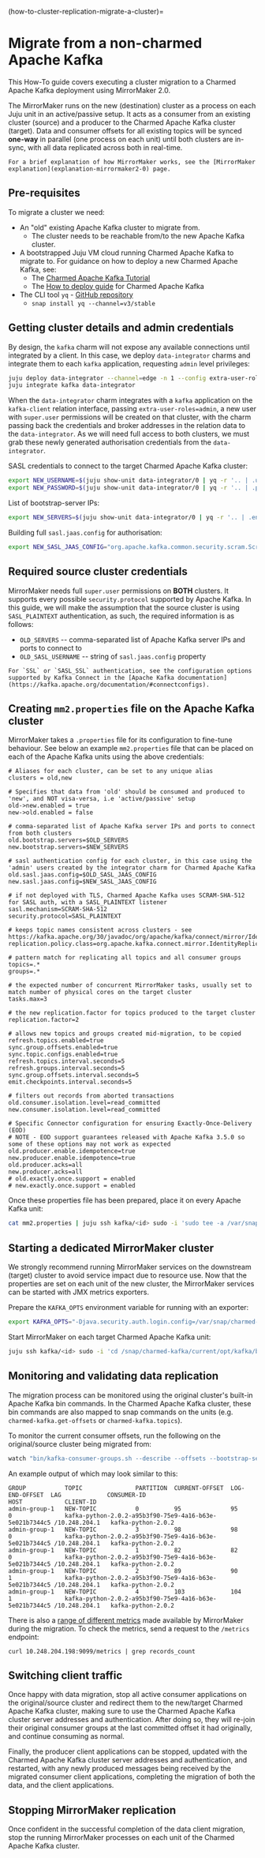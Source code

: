 (how-to-cluster-replication-migrate-a-cluster)=
# Migrate from a non-charmed Apache Kafka

This How-To guide covers executing a cluster migration to a Charmed Apache Kafka deployment using MirrorMaker 2.0.

The MirrorMaker runs on the new (destination) cluster as a process on each Juju unit in an active/passive setup. It acts as a consumer from an existing cluster (source) and a producer to the Charmed Apache Kafka cluster (target). Data and consumer offsets for all existing topics will be synced **one-way** in parallel (one process on each unit) until both clusters are in-sync, with all data replicated across both in real-time.

```{note}
For a brief explanation of how MirrorMaker works, see the [MirrorMaker explanation](explanation-mirrormaker2-0) page.
```

## Pre-requisites

To migrate a cluster we need:

- An "old" existing Apache Kafka cluster to migrate from.
  - The cluster needs to be reachable from/to the new Apache Kafka cluster. 
- A bootstrapped Juju VM cloud running Charmed Apache Kafka to migrate to. For guidance on how to deploy a new Charmed Apache Kafka, see:
  - The [Charmed Apache Kafka Tutorial](tutorial-introduction)
  - The [How to deploy guide](how-to-deploy-deploy-anywhere) for Charmed Apache Kafka
- The CLI tool `yq` - [GitHub repository](https://github.com/mikefarah/yq)
  - `snap install yq --channel=v3/stable`

## Getting cluster details and admin credentials

By design, the `kafka` charm will not expose any available connections until integrated by a client. In this case, we deploy `data-integrator` charms and integrate them to each `kafka` application, requesting `admin` level privileges:

```bash
juju deploy data-integrator --channel=edge -n 1 --config extra-user-roles="admin" --config topic-name="default"
juju integrate kafka data-integrator
```

When the `data-integrator` charm integrates with a `kafka` application on the `kafka-client` relation interface, passing `extra-user-roles=admin`, a new user with `super.user` permissions will be created on that cluster, with the charm passing back the credentials and broker addresses in the relation data to the `data-integrator`.
As we will need full access to both clusters, we must grab these newly generated authorisation credentials from the `data-integrator`.

SASL credentials to connect to the target Charmed Apache Kafka cluster:

```bash
export NEW_USERNAME=$(juju show-unit data-integrator/0 | yq -r '.. | .username? // empty')
export NEW_PASSWORD=$(juju show-unit data-integrator/0 | yq -r '.. | .password? // empty')
```

List of bootstrap-server IPs:

```bash
export NEW_SERVERS=$(juju show-unit data-integrator/0 | yq -r '.. | .endpoints? // empty')
```

Building full `sasl.jaas.config` for authorisation:

```bash
export NEW_SASL_JAAS_CONFIG="org.apache.kafka.common.security.scram.ScramLoginModule required username=\""${NEW_USERNAME}"\" password=\""${NEW_PASSWORD}\"\;
```

## Required source cluster credentials

MirrorMaker needs full `super.user` permissions on **BOTH** clusters. It supports every possible `security.protocol` supported by Apache Kafka. In this guide, we will make the assumption that the source cluster is using `SASL_PLAINTEXT` authentication, as such, the required information is as follows:

- `OLD_SERVERS` -- comma-separated list of Apache Kafka server IPs and ports to connect to
- `OLD_SASL_USERNAME` -- string of `sasl.jaas.config` property

```{note}
For `SSL` or `SASL_SSL` authentication, see the configuration options supported by Kafka Connect in the [Apache Kafka documentation](https://kafka.apache.org/documentation/#connectconfigs).
```

## Creating `mm2.properties` file on the Apache Kafka cluster

MirrorMaker takes a `.properties` file for its configuration to fine-tune behaviour. See below an example `mm2.properties` file that can be placed on each of the Apache Kafka units using the above credentials:

```properties
# Aliases for each cluster, can be set to any unique alias
clusters = old,new

# Specifies that data from 'old' should be consumed and produced to 'new', and NOT visa-versa, i.e 'active/passive' setup
old->new.enabled = true
new->old.enabled = false

# comma-separated list of Apache Kafka server IPs and ports to connect from both clusters
old.bootstrap.servers=$OLD_SERVERS
new.bootstrap.servers=$NEW_SERVERS

# sasl authentication config for each cluster, in this case using the 'admin' users created by the integrator charm for Charmed Apache Kafka
old.sasl.jaas.config=$OLD_SASL_JAAS_CONFIG
new.sasl.jaas.config=$NEW_SASL_JAAS_CONFIG

# if not deployed with TLS, Charmed Apache Kafka uses SCRAM-SHA-512 for SASL auth, with a SASL_PLAINTEXT listener
sasl.mechanism=SCRAM-SHA-512
security.protocol=SASL_PLAINTEXT

# keeps topic names consistent across clusters - see https://kafka.apache.org/30/javadoc/org/apache/kafka/connect/mirror/IdentityReplicationPolicy.html
replication.policy.class=org.apache.kafka.connect.mirror.IdentityReplicationPolicy

# pattern match for replicating all topics and all consumer groups
topics=.*
groups=.*

# the expected number of concurrent MirrorMaker tasks, usually set to match number of physical cores on the target cluster
tasks.max=3

# the new replication.factor for topics produced to the target cluster
replication.factor=2

# allows new topics and groups created mid-migration, to be copied
refresh.topics.enabled=true
sync.group.offsets.enabled=true
sync.topic.configs.enabled=true
refresh.topics.interval.seconds=5
refresh.groups.interval.seconds=5
sync.group.offsets.interval.seconds=5
emit.checkpoints.interval.seconds=5

# filters out records from aborted transactions
old.consumer.isolation.level=read_committed
new.consumer.isolation.level=read_committed

# Specific Connector configuration for ensuring Exactly-Once-Delivery (EOD)
# NOTE - EOD support guarantees released with Apache Kafka 3.5.0 so some of these options may not work as expected
old.producer.enable.idempotence=true
new.producer.enable.idempotence=true
old.producer.acks=all
new.producer.acks=all
# old.exactly.once.support = enabled
# new.exactly.once.support = enabled
```

Once these properties file has been prepared, place it on every Apache Kafka unit:

```bash
cat mm2.properties | juju ssh kafka/<id> sudo -i 'sudo tee -a /var/snap/charmed-kafka/current/etc/kafka/mm2.properties'
```

## Starting a dedicated MirrorMaker cluster

We strongly recommend running MirrorMaker services on the downstream (target) cluster to avoid service impact due to resource use. Now that the properties are set on each unit of the new cluster, the MirrorMaker services can be started with JMX metrics exporters.

Prepare the `KAFKA_OPTS` environment variable for running with an exporter:

```bash
export KAFKA_OPTS="-Djava.security.auth.login.config=/var/snap/charmed-kafka/current/etc/kafka/zookeeper-jaas.cfg -javaagent:/var/snap/charmed-kafka/current/opt/kafka/libs/jmx_prometheus_javaagent.jar=9099:/var/snap/charmed-kafka/current/etc/kafka/jmx_kafka_connect.yaml"
```

Start MirrorMaker on each target Charmed Apache Kafka unit:

```bash
juju ssh kafka/<id> sudo -i 'cd /snap/charmed-kafka/current/opt/kafka/bin && KAFKA_OPTS=$KAFKA_OPTS ./connect-mirror-maker.sh /var/snap/charmed-kafka/current/etc/kafka/mm2.properties'
```

## Monitoring and validating data replication

The migration process can be monitored using the original cluster's built-in Apache Kafka bin commands. In the Charmed Apache Kafka cluster, these bin commands are also mapped to snap commands on the units (e.g. `charmed-kafka.get-offsets` or `charmed-kafka.topics`).

To monitor the current consumer offsets, run the following on the original/source cluster being migrated from:

```bash
watch "bin/kafka-consumer-groups.sh --describe --offsets --bootstrap-server $OLD_SERVERS --all-groups"
```

An example output of which may look similar to this:

```text
GROUP           TOPIC               PARTITION  CURRENT-OFFSET  LOG-END-OFFSET  LAG             CONSUMER-ID                                             HOST            CLIENT-ID
admin-group-1   NEW-TOPIC           0          95              95              0               kafka-python-2.0.2-a95b3f90-75e9-4a16-b63e-5e021b7344c5 /10.248.204.1   kafka-python-2.0.2
admin-group-1   NEW-TOPIC           3          98              98              0               kafka-python-2.0.2-a95b3f90-75e9-4a16-b63e-5e021b7344c5 /10.248.204.1   kafka-python-2.0.2
admin-group-1   NEW-TOPIC           1          82              82              0               kafka-python-2.0.2-a95b3f90-75e9-4a16-b63e-5e021b7344c5 /10.248.204.1   kafka-python-2.0.2
admin-group-1   NEW-TOPIC           2          89              90              1               kafka-python-2.0.2-a95b3f90-75e9-4a16-b63e-5e021b7344c5 /10.248.204.1   kafka-python-2.0.2
admin-group-1   NEW-TOPIC           4          103             104             1               kafka-python-2.0.2-a95b3f90-75e9-4a16-b63e-5e021b7344c5 /10.248.204.1   kafka-python-2.0.2
```

There is also a [range of different metrics](https://kafka.apache.org/39/documentation.html#georeplication-monitoring) made available by MirrorMaker during the migration. To check the metrics, send a request to the `/metrics` endpoint:

```shell
curl 10.248.204.198:9099/metrics | grep records_count
```

## Switching client traffic

Once happy with data migration, stop all active consumer applications on the original/source cluster and redirect them to the new/target Charmed Apache Kafka cluster, making sure to use the Charmed Apache Kafka cluster server addresses and authentication. After doing so, they will re-join their original consumer groups at the last committed offset it had originally, and continue consuming as normal.

Finally, the producer client applications can be stopped, updated with the Charmed Apache Kafka cluster server addresses and authentication, and restarted, with any newly produced messages being received by the migrated consumer client applications, completing the migration of both the data, and the client applications.

## Stopping MirrorMaker replication

Once confident in the successful completion of the data client migration, stop the running MirrorMaker processes on each unit of the Charmed Apache Kafka cluster.
